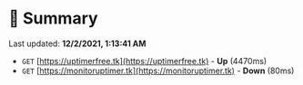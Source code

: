 # 📖 Summary
Last updated: **12/2/2021, 1:13:41 AM**

- `GET` [https://uptimerfree.tk](https://uptimerfree.tk) - **Up** (4470ms)
- `GET` [https://monitoruptimer.tk](https://monitoruptimer.tk) - **Down** (80ms)
